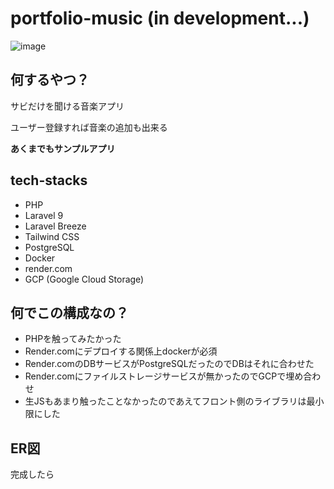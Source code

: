 # portfolio-music (in development...)

![image](https://user-images.githubusercontent.com/105411878/208224491-60064ea4-7825-4ae0-9a27-8f237914634d.png)

## 何するやつ？

サビだけを聞ける音楽アプリ

ユーザー登録すれば音楽の追加も出来る

**あくまでもサンプルアプリ**

## tech-stacks
- PHP
- Laravel 9
- Laravel Breeze
- Tailwind CSS
- PostgreSQL
- Docker
- render.com
- GCP (Google Cloud Storage)

## 何でこの構成なの？

- PHPを触ってみたかった
- Render.comにデプロイする関係上dockerが必須
- Render.comのDBサービスがPostgreSQLだったのでDBはそれに合わせた
- Render.comにファイルストレージサービスが無かったのでGCPで埋め合わせ
- 生JSもあまり触ったことなかったのであえてフロント側のライブラリは最小限にした

## ER図

完成したら
